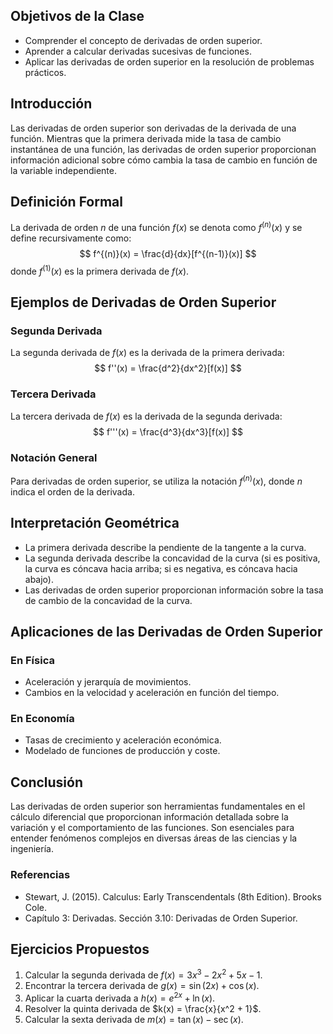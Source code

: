 ## Objetivos de la Clase
- Comprender el concepto de derivadas de orden superior.
- Aprender a calcular derivadas sucesivas de funciones.
- Aplicar las derivadas de orden superior en la resolución de problemas prácticos.

## Introducción
Las derivadas de orden superior son derivadas de la derivada de una función. Mientras que la primera derivada mide la tasa de cambio instantánea de una función, las derivadas de orden superior proporcionan información adicional sobre cómo cambia la tasa de cambio en función de la variable independiente.

## Definición Formal
La derivada de orden $n$ de una función $f(x)$ se denota como $f^{(n)}(x)$ y se define recursivamente como:
$$
f^{(n)}(x) = \frac{d}{dx}[f^{(n-1)}(x)]
$$
donde $f^{(1)}(x)$ es la primera derivada de $f(x)$.

## Ejemplos de Derivadas de Orden Superior

### Segunda Derivada
La segunda derivada de $f(x)$ es la derivada de la primera derivada:
$$
f''(x) = \frac{d^2}{dx^2}[f(x)]
$$

### Tercera Derivada
La tercera derivada de $f(x)$ es la derivada de la segunda derivada:
$$
f'''(x) = \frac{d^3}{dx^3}[f(x)]
$$

### Notación General
Para derivadas de orden superior, se utiliza la notación $f^{(n)}(x)$, donde $n$ indica el orden de la derivada.

## Interpretación Geométrica
- La primera derivada describe la pendiente de la tangente a la curva.
- La segunda derivada describe la concavidad de la curva (si es positiva, la curva es cóncava hacia arriba; si es negativa, es cóncava hacia abajo).
- Las derivadas de orden superior proporcionan información sobre la tasa de cambio de la concavidad de la curva.

## Aplicaciones de las Derivadas de Orden Superior

### En Física
- Aceleración y jerarquía de movimientos.
- Cambios en la velocidad y aceleración en función del tiempo.

### En Economía
- Tasas de crecimiento y aceleración económica.
- Modelado de funciones de producción y coste.

## Conclusión
Las derivadas de orden superior son herramientas fundamentales en el cálculo diferencial que proporcionan información detallada sobre la variación y el comportamiento de las funciones. Son esenciales para entender fenómenos complejos en diversas áreas de las ciencias y la ingeniería.

### Referencias
- Stewart, J. (2015). Calculus: Early Transcendentals (8th Edition). Brooks Cole.
- Capítulo 3: Derivadas. Sección 3.10: Derivadas de Orden Superior.

## Ejercicios Propuestos
1. Calcular la segunda derivada de $f(x) = 3x^3 - 2x^2 + 5x - 1$.
2. Encontrar la tercera derivada de $g(x) = \sin(2x) + \cos(x)$.
3. Aplicar la cuarta derivada a $h(x) = e^{2x} + \ln(x)$.
4. Resolver la quinta derivada de $k(x) = \frac{x}{x^2 + 1}$.
5. Calcular la sexta derivada de $m(x) = \tan(x) - \sec(x)$.

